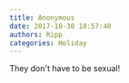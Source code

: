 ```yaml
---
title: Anonymous
date: 2017-10-30 18:57:40
authors: Ripp
categories: Holiday
---
```


 They don't have to be sexual!